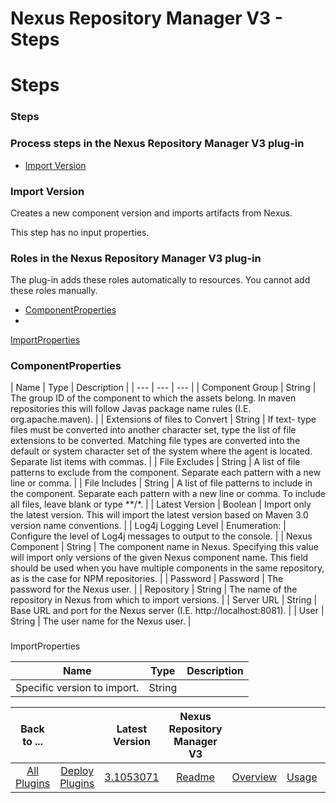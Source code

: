 
Nexus Repository Manager V3 - Steps
===================================

# Steps



### Steps




 



### Process steps in the Nexus Repository Manager V3 plug-in


* [Import Version](#import_version)





### Import Version


Creates a new component version and imports artifacts from Nexus.


This step has no input 
properties.




### Roles in the Nexus Repository Manager V3 plug-in


The plug-in adds these roles automatically to 
resources. You cannot add these roles manually.



* [ComponentProperties](#componentproperties_role)
* 
[ImportProperties](#importproperties_role)



### ComponentProperties




| Name | Type | Description |
| --- | --- | 
--- |
| Component Group | String | The group ID of the component to which the assets belong. In maven repositories this 
will follow Javas package name rules (I.E. org.apache.maven).
  |
| Extensions of files to Convert | String | If text-
type files must be converted into another character set, type the list of file extensions to be converted. Matching file
 types are converted into the default or system character set of the system where the agent is located. Separate list 
items with commas.
  |
| File Excludes | String | A list of file patterns to exclude from the component. Separate each 
pattern with a new line or comma.
  |
| File Includes | String | A list of file patterns to include in the component. 
Separate each pattern with a new line or comma. To include all files, leave blank or type **/*.
  |
| Latest Version | 
Boolean | Import only the latest version. This will import the latest version based on Maven 3.0 version name 
conventions.
  |
| Log4j Logging Level | Enumeration:
 | Configure the level of Log4j messages to output to the console.
 |
| Nexus Component | String | The component name in Nexus. Specifying this value will import only versions of the 
given Nexus component name. This field should be used when you have multiple components in the same repository, as is 
the case for NPM repositories.
  |
| Password | Password | The password for the Nexus user. |
| Repository | String | 
The name of the repository in Nexus from which to import versions.
  |
| Server URL | String | Base URL and port for the
 Nexus server (I.E. http://localhost:8081). |
| User | String | The user name for the Nexus user. |


### 
ImportProperties




| Name | Type | Description |
| --- | --- | --- |
| Specific version to import. | String |  |





|Back to ...||Latest Version|Nexus Repository Manager V3 ||||
| :---: | :---: | :---: | :---: | :---: | :---: | :---: |
|[All Plugins](../../index.md)|[Deploy Plugins](../README.md)|[3.1053071](https://raw.githubusercontent.com/UrbanCode/IBM-UCD-PLUGINS/main/files/sourceconfig-nexus-v3/sourceconfig-nexus-v3-3.1053071.zip)|[Readme](README.md)|[Overview](overview.md)|[Usage](usage.md)|[Downloads](downloads.md)|
